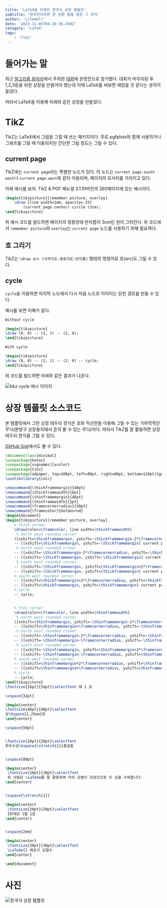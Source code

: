 ```yaml
---
title: 'LaTeX을 이용한 한국식 상장 템플릿'
subtitle: '한국인이라면 한 번쯤 봤을 법한 그 양식'
author: 'LiteHell'
date: '2023-11-05T04:26:36.499Z'
category: 'LaTeX'
tags:
    - 'TikZ'
---
```

# 들어가는 말
최근 [알고리즘 동아리](https://cauchaos.github.io)에서 주최한 [대회](https://www.acmicpc.net/contest/view/1100)에 운영진으로 참가했다. 대회가 마무리된 후 1,2,3등을 위한 상장을 만들어야 했는데 이때 LaTeX를 써보면 재밌을 것 같다는 생각이 들었다.

따라서 LaTeX을 이용해 아래와 같은 상장을 만들었다.

# TikZ
TikZ는 LaTeX에서 그림을 그릴 때 쓰는 패키지이다. 주로 pgfplots와 함께 사용하거나 그래프를 그릴 때 이용되지만 간단한 그림 정도는 그릴 수 있다.

## current page
TikZ에는 `current page`라는 특별한 노드가 있다. 이 노드는 `current page.south west`나 `current page.west`와 같이 이용되며, 페이지의 모서리를 가리키고 있다.

아래 예시를 보자. TikZ & PGF 메뉴얼 3.1.10버전의 260페이지에 있는 예시이다.
```latex
\begin{tikzpicture}[remember picture, overlay]
    \draw [line width=1mm, opacity=.25]
        (current page.center) circle (3cm);
\end{tikzpicture}
```

위 예시 코드를 빌드하면 페이지의 정중앙에 반지름이 3cm인 원이 그려진다. 위 코드에서 `remember picture`와 `overlay`는 `current page` 노드를 사용하기 위해 필요하다.

## 호 그리기
TikZ는 `\draw arc (시작각도:종료각도:반지름)` 형태의 명령어로 호(arc)도 그릴 수 있다.


## cycle
`cycle`을 이용하면 마지막 노드에서 다시 처음 노드로 이어지는 닫힌 경로를 만들 수 있다.

예시를 보면 이해가 쉽다.

```latex
Without cycle

\begin{tikzpicture}
\draw (0, 0) -- (1, 1) -- (2, 0);
\end{tikzpicture}

With cycle

\begin{tikzpicture}
\draw (0, 0) -- (1, 1) -- (2, 0) -- cycle;
\end{tikzpicture}

```

위 코드를 빌드하면 아래와 같은 결과가 나온다.

![tikz cycle 에시 이미지](./latex_tikz_cycle.png)

# 상장 템플릿 소스코드
본 템플릿에서 그린 상장 테두리 장식은 호와 직선만을 이용해 그릴 수 있는 기하학적인 무늬(문방구 상장용지에서 흔히 볼 수 있는 무늬)이다. 따라서 TikZ를 잘 활용하면 상장 테두리 장식을 그릴 수 있다.

[GitHub Gist](https://gist.github.com/LiteHell/43abe5fcb711676d392d8d1900d5e1e5)에서도 볼 수 있다.

```latex
\documentclass{minimal}
\usepackage{kotex}
\usepackage[svgnames]{xcolor}
\usepackage{tikz}
\usepackage[a4paper, top=100pt, left=80pt, right=80pt, bottom=120pt]{geometry}
\usetikzlibrary{calc}

\newcommand{\thickframemargin}{40pt}
\newcommand{\thickframewidth}{6pt}
\newcommand{\thinframemargin}{46pt}
\newcommand{\thinframewidth}{1pt}
\newcommand{\framecornerradius}{30pt}
\newcommand{\framecolor}{Goldenrod}
\begin{document}
\begin{tikzpicture}[remember picture, overlay]
    % thick corner
    \draw[color=\framecolor, line width=\thickframewidth]
     % north west rounded corner
    ([xshift=\thickframemargin, yshift=-\thickframemargin-2*\framecornerradius] current page.north west) arc (270:450:\framecornerradius)
    -- ([xshift=\thickframemargin, yshift=-\thickframemargin] current page.north west) arc (180:360:\framecornerradius)
     % north east rounded croner
    -- ([xshift=-\thickframemargin-2*\framecornerradius, yshift=-\thickframemargin] current page.north east) arc (180:360:\framecornerradius)
    -- ([xshift=-\thickframemargin, yshift=-\thickframemargin] current page.north east) arc (90:270:\framecornerradius)
     % south east rounded corner
    -- ([xshift=-\thickframemargin, yshift=\thickframemargin+2*\framecornerradius] current page.south east) arc (90:270:\framecornerradius)
    -- ([xshift=-\thickframemargin, yshift=\thickframemargin] current page.south east) arc (0:180:\framecornerradius)
    % south west rounded corner
    -- ([xshift=\thickframemargin+2*\framecornerradius, yshift=\thickframemargin] current page.south west) arc (0:180:\framecornerradius)
    -- ([xshift=\thickframemargin, yshift=\thickframemargin] current page.south west) arc (270:450:\framecornerradius)
    % cycle
    -- cycle;


    % thin corner
    \draw[color=\framecolor, line width=\thinframewidth]
     % north west rounded corner
    ([xshift=\thinframemargin, yshift=-\thinframemargin-2*\framecornerradius] current page.north west) arc (270:360:\framecornerradius)
    -- ([xshift=\thinframemargin+\framecornerradius, yshift=-\thinframemargin-\framecornerradius] current page.north west) arc (270:360:\framecornerradius)
     % north east rounded croner
    -- ([xshift=-\thinframemargin-2*\framecornerradius, yshift=-\thinframemargin] current page.north east) arc (180:270:\framecornerradius)
    -- ([xshift=-\thinframemargin-\framecornerradius, yshift=-\thinframemargin-\framecornerradius] current page.north east) arc (180:270:\framecornerradius)
     % south east rounded corner
    -- ([xshift=-\thinframemargin, yshift=\thinframemargin+2*\framecornerradius] current page.south east) arc (90:180:\framecornerradius)
    -- ([xshift=-\thinframemargin-\framecornerradius, yshift=\thinframemargin+\framecornerradius] current page.south east) arc (90:180:\framecornerradius)
    % south west rounded corner
    -- ([xshift=\thinframemargin+2*\framecornerradius, yshift=\thinframemargin] current page.south west) arc (0:90:\framecornerradius)
    -- ([xshift=\thinframemargin+\framecornerradius, yshift=\thinframemargin+\framecornerradius] current page.south west) arc (0:90:\framecornerradius)
    % cycle
    -- cycle;
\end{tikzpicture}
\fontsize{16pt}{16pt}\selectfont 제 1 호

\vspace{32pt}

\begin{center}
\fontsize{48pt}{48pt}\selectfont
상\hspace{1.25em}장
\end{center}

\vspace{50pt}


\fontsize{20pt}{20pt}\selectfont
최우수상\hspace{\stretch{1}}홍길동


\vspace{80pt}

\begin{center}
 \fontsize{20pt}{30pt}\selectfont
 위 사람은 \LaTeXe를 잘 활용하여 타의 모범이 되었으므로 이 상을 수여합니다.
\end{center}


\vspace{\stretch{1}}

\begin{center}
 \fontsize{20pt}{20pt}\selectfont
 1970년 1월 1일
\end{center}


\vspace{2em}

\begin{center}
 \fontsize{30pt}{30pt}\selectfont
 \LaTeXe{} 애호가 김철수
\end{center}

\end{document}

```

# 사진
![한국식 상장 템플릿](./latex_korean_award.png)